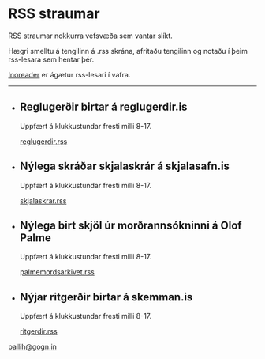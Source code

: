 # RSS straumar

RSS straumar nokkurra vefsvæða sem vantar slíkt.


Hægri smelltu á tengilinn á .rss skrána, afritaðu tengilinn og notaðu í þeim rss-lesara sem hentar þér.

[Inoreader](https://inoreader.com/) er ágætur rss-lesari í vafra.

---

* ## Reglugerðir birtar á reglugerdir.is 

  Uppfært á klukkustundar fresti milli 8-17.

  [reglugerdir.rss](https://raw.githubusercontent.com/pallih/rss/main/rss/reglugerdir.rss)

* ## Nýlega skráðar skjalaskrár á skjalasafn.is 

  Uppfært á klukkustundar fresti milli 8-17.

  [skjalaskrar.rss](https://raw.githubusercontent.com/pallih/rss/main/rss/skjalaskrar.rss)

* ## Nýlega birt skjöl úr morðrannsókninni á Olof Palme 

  Uppfært á klukkustundar fresti milli 8-17.

  [palmemordsarkivet.rss](https://raw.githubusercontent.com/pallih/rss/main/rss/palmemordsarkivet.rss)

* ## Nýjar ritgerðir birtar á skemman.is

  Uppfært á klukkustundar fresti milli 8-17.

  [ritgerdir.rss](https://raw.githubusercontent.com/pallih/rss/main/rss/ritgerdir.rss)



pallih@gogn.in